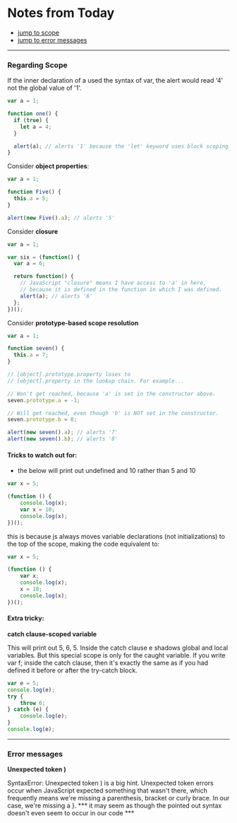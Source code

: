 # Notes from Today

- [jump to scope](#regarding-scope)
- [jump to error messages](#error-messages)
---
### Regarding Scope


If the inner declaration of a used the syntax of var, the alert would read '4' not the global value of '1'.

```javascript
var a = 1;

function one() {
  if (true) {
    let a = 4;
  }

  alert(a); // alerts '1' because the 'let' keyword uses block scoping
}
```

Consider **object properties**:

```javascript
var a = 1;

function Five() {
  this.a = 5;
}

alert(new Five().a); // alerts '5'
```

Consider **closure**

```javascript
var a = 1;

var six = (function() {
  var a = 6;

  return function() {
    // JavaScript "closure" means I have access to 'a' in here,
    // because it is defined in the function in which I was defined.
    alert(a); // alerts '6'
  };
})();
```

Consider **prototype-based scope resolution**

```javascript
var a = 1;

function seven() {
  this.a = 7;
}

// [object].prototype.property loses to
// [object].property in the lookup chain. For example...

// Won't get reached, because 'a' is set in the constructor above.
seven.prototype.a = -1;

// Will get reached, even though 'b' is NOT set in the constructor.
seven.prototype.b = 8;

alert(new seven().a); // alerts '7'
alert(new seven().b); // alerts '8'
```

#### Tricks to watch out for:
 - the below will print out undefined and 10 rather than 5 and 10

```javascript
var x = 5;

(function () {
    console.log(x);
    var x = 10;
    console.log(x);
})();
```
this is because js always moves variable declarations (not initializations) to the top of the scope, making the code equivalent to:

```javascript
var x = 5;

(function () {
    var x;
    console.log(x);
    x = 10;
    console.log(x);
})();
```

#### Extra tricky:

**catch clause-scoped variable**

This will print out 5, 6, 5. Inside the catch clause e shadows global and local variables. But this special scope is only for the caught variable. If you write var f; inside the catch clause, then it's exactly the same as if you had defined it before or after the try-catch block.

```javascript
var e = 5;
console.log(e);
try {
    throw 6;
} catch (e) {
    console.log(e);
}
console.log(e);
```
---
### Error messages


**Unexpected token )**

 SyntaxError: Unexpected token ) is a big hint. Unexpected token errors occur when JavaScript expected something that wasn't there, which frequently means we're missing a parenthesis, bracket or curly brace. In our case, we're missing a }.
*** it may seem as though the pointed out syntax doesn't even seem to occur in our code ***
